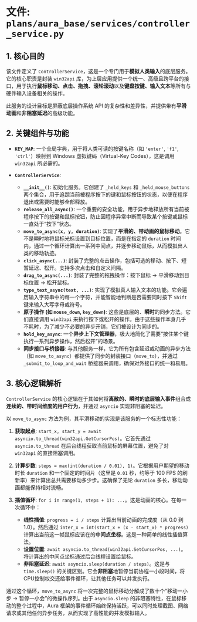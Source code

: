 # 文件: `plans/aura_base/services/controller_service.py`

## 1. 核心目的

该文件定义了 `ControllerService`，这是一个专门用于**模拟人类输入**的底层服务。它的核心职责是封装 `win32api` 库，为上层应用提供一个统一、高级且跨平台的接口，用于执行**鼠标移动、点击、拖拽、滚轮滚动**以及**键盘按键、输入文本**等所有与硬件输入设备相关的操作。

此服务的设计目标是屏蔽底层操作系统 API 的复杂性和差异性，并提供带有**平滑动画**和**非阻塞延迟**的高级功能。

## 2. 关键组件与功能

*   **`KEY_MAP`**: 一个全局字典，用于将人类可读的按键名称（如 `'enter'`, `'f1'`, `'ctrl'`）映射到 Windows 虚拟键码（Virtual-Key Codes），这是调用 `win32api` 所必需的。

*   **`ControllerService`**:
    *   **`__init__()`**: 初始化服务。它创建了 `_held_keys` 和 `_held_mouse_buttons` 两个集合，用于追踪当前被程序按下的键和鼠标按钮的状态，以便在程序退出或需要时能够全部释放。
    *   **`release_all_async()`**: 一个重要的安全功能，用于异步地释放所有当前被程序按下的按键和鼠标按钮，防止因程序异常中断而导致某个按键或鼠标一直处于“按下”状态。
    *   **`move_to_async(x, y, duration)`**: 实现了**平滑的、带动画的鼠标移动**。它不是瞬时地将鼠标光标设置到目标位置，而是在指定的 `duration` 时间内，通过一个循环计算出一系列中间点，并逐步移动鼠标，从而模拟出人类的移动轨迹。
    *   **`click_async(...)`**: 封装了完整的点击操作，包括可选的移动、按下、短暂延迟、松开。支持多次点击和自定义间隔。
    *   **`drag_to_async(...)`**: 封装了完整的拖拽操作：按下鼠标 -> 平滑移动到目标位置 -> 松开鼠标。
    *   **`type_text_async(text, ...)`**: 实现了模拟真人输入文本的功能。它会遍历输入字符串中的每一个字符，并能智能地判断是否需要同时按下 `Shift` 键来输入大写字母或符号。
    *   **原子操作 (如 `mouse_down`, `key_down`)**: 这些是底层的、**瞬时**的同步方法。它们直接调用 `win32api` 来执行按下或松开的操作。由于这些操作本身几乎不耗时，为了减少不必要的异步开销，它们被设计为同步的。
    *   **`hold_key_async`**: 一个**异步上下文管理器**，极大地简化了需要“按住某个键执行一系列异步操作，然后松开”的场景。
    *   **同步接口与桥接器**: 与其他服务一样，它为所有包含延迟或动画的异步方法（如 `move_to_async`）都提供了同步的封装接口（`move_to`），并通过 `_submit_to_loop_and_wait` 桥接器来调用，确保对外接口的统一和易用。

## 3. 核心逻辑解析

`ControllerService` 的核心逻辑在于其如何将**离散的、瞬时的底层输入事件**组合成**连续的、带时间维度的用户行为**，并通过 `asyncio` 实现非阻塞的延迟。

以 `move_to_async` 方法为例，其平滑移动的实现是该服务的一个标志性功能：

1.  **获取起点**: `start_x, start_y = await asyncio.to_thread(win32api.GetCursorPos)`。它首先通过 `asyncio.to_thread` 在后台线程获取当前鼠标的屏幕位置，避免了对 `win32api` 的直接阻塞调用。

2.  **计算步数**: `steps = max(int(duration / 0.01), 1)`。它根据用户期望的移动时长 `duration` 和一个固定的时间片（这里是 `0.01` 秒，约等于 100 FPS 的刷新率）来计算出总共需要移动多少步。这确保了无论 `duration` 多长，移动动画都能保持相对流畅。

3.  **插值循环**: `for i in range(1, steps + 1): ...`。这是动画的核心。在每一次循环中：
    *   **线性插值**: `progress = i / steps` 计算出当前动画的完成度（从 0.0 到 1.0）。然后通过 `inter_x = int(start_x + (x - start_x) * progress)` 计算出当前这一帧鼠标应该在的**中间点坐标**。这是一种简单的线性插值算法。
    *   **设置位置**: `await asyncio.to_thread(win32api.SetCursorPos, ...)`。将计算出的中间点坐标通过后台线程设置给鼠标。
    *   **非阻塞延迟**: `await asyncio.sleep(duration / steps)`。这是与 `time.sleep()` 的关键区别。它会**非阻塞**地暂停当前协程一小段时间，将CPU控制权交还给事件循环，让其他任务可以并发执行。

通过这个循环，`move_to_async` 将一次完整的鼠标移动分解成了数十个“移动一小步 -> 暂停一小会”的微操作序列。由于 `asyncio.sleep` 的非阻塞特性，在鼠标移动的整个过程中，Aura 框架的事件循环始终保持活跃，可以同时处理截图、网络请求或其他任何异步任务，从而实现了高性能的并发模拟输入。